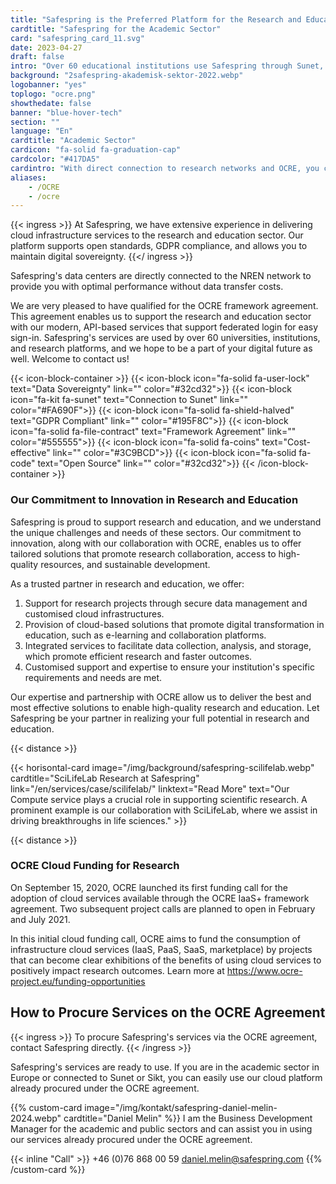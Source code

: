 ```yaml
---
title: "Safespring is the Preferred Platform for the Research and Education Sector"
cardtitle: "Safespring for the Academic Sector"
card: "safespring_card_11.svg"
date: 2023-04-27
draft: false
intro: "Over 60 educational institutions use Safespring through Sunet, Sikt, or directly via the GÉANT OCRE framework agreement."
background: "2safespring-akademisk-sektor-2022.webp"
logobanner: "yes"
toplogo: "ocre.png"
showthedate: false
banner: "blue-hover-tech"
section: ""
language: "En"
cardtitle: "Academic Sector"
cardicon: "fa-solid fa-graduation-cap"
cardcolor: "#417DA5"
cardintro: "With direct connection to research networks and OCRE, you can get started quickly"
aliases:
    - /OCRE
    - /ocre
---
```


{{< ingress >}}
At Safespring, we have extensive experience in delivering cloud infrastructure services to the research and education sector. Our platform supports open standards, GDPR compliance, and allows you to maintain digital sovereignty.
{{</ ingress >}}

Safespring's data centers are directly connected to the NREN network to provide you with optimal performance without data transfer costs.

We are very pleased to have qualified for the OCRE framework agreement. This agreement enables us to support the research and education sector with our modern, API-based services that support federated login for easy sign-in. Safespring's services are used by over 60 universities, institutions, and research platforms, and we hope to be a part of your digital future as well. Welcome to contact us!

{{< icon-block-container >}}
    {{< icon-block icon="fa-solid fa-user-lock" text="Data Sovereignty" link="" color="#32cd32">}}
    {{< icon-block icon="fa-kit fa-sunet" text="Connection to Sunet" link="" color="#FA690F">}}
    {{< icon-block icon="fa-solid fa-shield-halved" text="GDPR Compliant" link="" color="#195F8C">}}
    {{< icon-block icon="fa-solid fa-file-contract" text="Framework Agreement" link="" color="#555555">}}
    {{< icon-block icon="fa-solid fa-coins" text="Cost-effective" link="" color="#3C9BCD">}}
    {{< icon-block icon="fa-solid fa-code" text="Open Source" link="" color="#32cd32">}}
{{< /icon-block-container >}}

### Our Commitment to Innovation in Research and Education

Safespring is proud to support research and education, and we understand the unique challenges and needs of these sectors. Our commitment to innovation, along with our collaboration with OCRE, enables us to offer tailored solutions that promote research collaboration, access to high-quality resources, and sustainable development.

As a trusted partner in research and education, we offer:

1. Support for research projects through secure data management and customised cloud infrastructures.
2. Provision of cloud-based solutions that promote digital transformation in education, such as e-learning and collaboration platforms.
3. Integrated services to facilitate data collection, analysis, and storage, which promote efficient research and faster outcomes.
4. Customised support and expertise to ensure your institution's specific requirements and needs are met.

Our expertise and partnership with OCRE allow us to deliver the best and most effective solutions to enable high-quality research and education. Let Safespring be your partner in realizing your full potential in research and education.

{{< distance >}}

{{< horisontal-card image="/img/background/safespring-scilifelab.webp" cardtitle="SciLifeLab Research at Safespring" link="/en/services/case/scilifelab/" linktext="Read More" text="Our Compute service plays a crucial role in supporting scientific research. A prominent example is our collaboration with SciLifeLab, where we assist in driving breakthroughs in life sciences." >}}

{{< distance >}}

### OCRE Cloud Funding for Research

On September 15, 2020, OCRE launched its first funding call for the adoption of cloud services available through the OCRE IaaS+ framework agreement. Two subsequent project calls are planned to open in February and July 2021.

In this initial cloud funding call, OCRE aims to fund the consumption of infrastructure cloud services (IaaS, PaaS, SaaS, marketplace) by projects that can become clear exhibitions of the benefits of using cloud services to positively impact research outcomes. Learn more at https://www.ocre-project.eu/funding-opportunities

## How to Procure Services on the OCRE Agreement

{{< ingress >}}
To procure Safespring's services via the OCRE agreement, contact Safespring directly.
{{< /ingress >}}

Safespring's services are ready to use. If you are in the academic sector in Europe or connected to Sunet or Sikt, you can easily use our cloud platform already procured under the OCRE agreement.

{{% custom-card image="/img/kontakt/safespring-daniel-melin-2024.webp" cardtitle="Daniel Melin" %}}
I am the Business Development Manager for the academic and public sectors and can assist you in using our services already procured under the OCRE agreement.

{{< inline "Call" >}} +46 (0)76 868 00 59 
[daniel.melin@safespring.com](mailto:daniel.melin@safespring.com)
{{% /custom-card %}}
